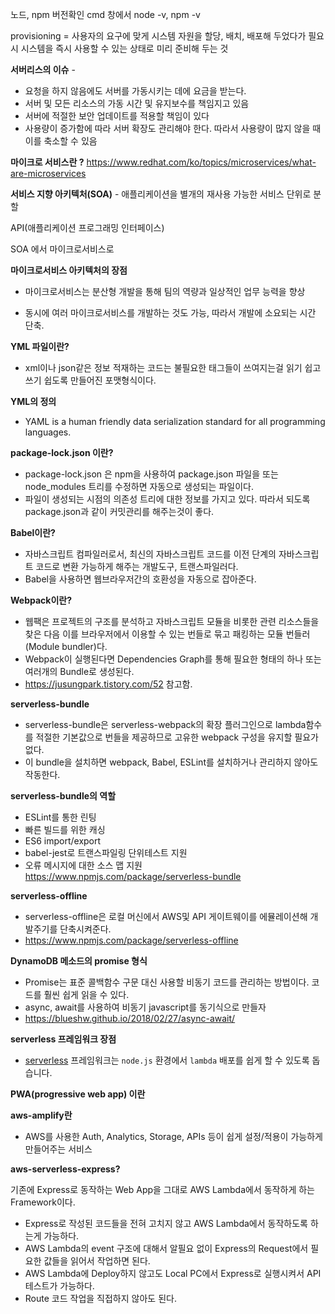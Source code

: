 노드, npm 버전확인 
cmd 창에서 node -v, npm -v

provisioning = 사용자의 요구에 맞게 시스템 자원을 할당, 배치, 배포해 두었다가 필요 시 시스템을 즉시 사용할 수 있는 상태로 미리 준비해 두는 것

**서버리스의 이슈** - 

- 요청을 하지 않음에도 서버를 가동시키는 데에 요금을 받는다.
- 서버 및 모든 리소스의 가동 시간 및 유지보수를 책임지고 있음
- 서버에 적절한 보안 업데이트를 적용할 책임이 있다
- 사용량이 증가함에 따라 서버 확장도 관리해야 한다. 따라서 사용량이 많지 않을 때 이를 축소할 수 있음

**마이크로 서비스란 ?** 
https://www.redhat.com/ko/topics/microservices/what-are-microservices

**서비스 지향 아키텍처(SOA)** - 애플리케이션을 별개의 재사용 가능한 서비스 단위로 분할

API(애플리케이션 프로그래밍 인터페이스)

SOA 에서 마이크로서비스로

**마이크로서비스 아키텍처의 장점**

- 마이크로서비스는 분산형 개발을 통해 팀의 역량과 일상적인 업무 능력을 향상

- 동시에 여러 마이크로서비스를 개발하는 것도 가능, 따라서 개발에 소요되는 시간 단축.

**YML 파일이란?**

- xml이나 json같은 정보 적재하는 코드는 불필요한 태그들이 쓰여지는걸 읽기 쉽고 쓰기 쉽도록 만들어진 포맷형식이다.

**YML의 정의**

- YAML is a human friendly data serialization standard for all programming languages.

**package-lock.json 이란?** 

- package-lock.json 은 npm을 사용하여 package.json 파일을 또는 node_modules 트리를 수정하면 자동으로 생성되는 파일이다. 
- 파일이 생성되는 시점의 의존성 트리에 대한 정보를 가지고 있다. 따라서 되도록 package.json과 같이 커밋관리를 해주는것이 좋다. 

**Babel이란?**

- 자바스크립트 컴파일러로서, 최신의 자바스크립트 코드를 이전 단계의 자바스크립트 코드로 변환 가능하게 해주는 개발도구, 트랜스파일러다.
- Babel을 사용하면 웹브라우저간의 호환성을 자동으로 잡아준다.

**Webpack이란?**

- 웹팩은 프로젝트의 구조를 분석하고 자바스크립트 모듈을 비롯한 관련 리소스들을 찾은 다음 이를 브라우저에서 이용할 수 있는 번들로 묶고 패킹하는 모듈 번들러(Module bundler)다.
- Webpack이 실행된다면 Dependencies Graph를 통해 필요한 형태의 하나 또는 여러개의 Bundle로 생성된다.
- https://jusungpark.tistory.com/52 참고함.

**serverless-bundle**

- serverless-bundle은 serverless-webpack의 확장 플러그인으로 lambda함수를 적절한 기본값으로 번들을 제공하므로 고유한 webpack 구성을 유지할 필요가 없다.
- 이 bundle을 설치하면 webpack, Babel, ESLint를 설치하거나 관리하지 않아도 작동한다.

**serverless-bundle의 역할**

 - ESLint를 통한 린팅
 - 빠른 빌드를 위한 캐싱
 - ES6 import/export
 - babel-jest로 트랜스파일링 단위테스트 지원
 - 오류 메시지에 대한 소스 맵 지원
https://www.npmjs.com/package/serverless-bundle

**serverless-offline**

- serverless-offline은 로컬 머신에서 AWS및 API 게이트웨이를 에뮬레이션해 개발주기를 단축시켜준다. 
- https://www.npmjs.com/package/serverless-offline

**DynamoDB 메소드의 promise 형식**

- Promise는 표준 콜백함수 구문 대신 사용할 비동기 코드를 관리하는 방법이다. 코드를 훨씬 쉽게 읽을 수 있다.
- async, await를 사용하여 비동기 javascript를 동기식으로 만들자
- https://blueshw.github.io/2018/02/27/async-await/

**serverless 프레임워크 장점**

- [serverless](https://serverless.com/) 프레임워크는 `node.js` 환경에서 `lambda` 배포를 쉽게 할 수 있도록 돕습니다.

**PWA(progressive web app) 이란** 



**aws-amplify란** 

- AWS를 사용한 Auth, Analytics, Storage, APIs 등이 쉽게 설정/적용이 가능하게 만들어주는 서비스

**aws-serverless-express?**

기존에 Express로 동작하는 Web App을 그대로 AWS Lambda에서 동작하게 하는 Framework이다.

- Express로 작성된 코드들을 전혀 고치지 않고 AWS Lambda에서 동작하도록 하는게 가능하다.
- AWS Lambda의 event 구조에 대해서 알필요 없이 Express의 Request에서 필요한 값들을 읽어서 작업하면 된다.
- AWS Lambda에 Deploy하지 않고도 Local PC에서 Express로 실행시켜서 API 테스트가 가능하다.
- Route 코드 작업을 직접하지 않아도 된다.